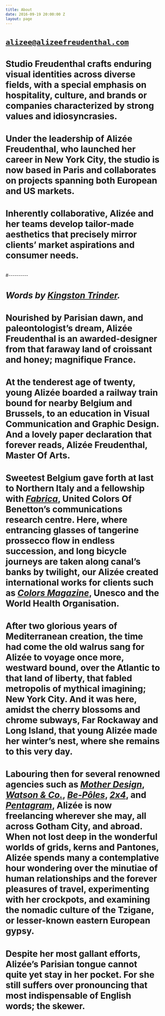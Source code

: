 ```yaml
---
title: About
date: 2016-09-19 20:00:00 Z
layout: page
---
```


# [`alizee@alizeefreudenthal.com`](mailto:alizee@alizeefreudenthal.com)

# Studio Freudenthal crafts enduring visual identities across diverse fields, with a special emphasis on hospitality, culture, and brands or companies characterized by strong values and idiosyncrasies. 

# Under the leadership of Alizée Freudenthal, who launched her career in New York City, the studio is now based in Paris and collaborates on projects spanning both European and US markets. 

# Inherently collaborative, Alizée and her teams develop tailor-made aesthetics that precisely mirror clients’ market aspirations and consumer needs.
#
#----------
# *Words by [Kingston Trinder](https://kingstontrinder.com/).*

# Nourished by Parisian dawn, and paleontologist’s dream, Alizée Freudenthal is an awarded-designer from that faraway land of croissant and honey; magnifique France.

# At the tenderest age of twenty, young Alizée boarded a railway train bound for nearby Belgium and Brussels, to an education in Visual Communication and Graphic Design. And a lovely paper declaration that forever reads, Alizée Freudenthal, Master Of Arts.

# Sweetest Belgium gave forth at last to Northern Italy and a fellowship with [*Fabrica*](http://www.fabrica.it/), United Colors Of Benetton’s communications research centre. Here, where entrancing glasses of tangerine prossecco flow in endless succession, and long bicycle journeys are taken along canal’s banks by twilight, our Alizée created international works for clients such as [*Colors Magazine*](http://www.colorsmagazine.com/), Unesco and the World Health Organisation.

# After two glorious years of Mediterranean creation, the time had come the old walrus sang for Alizée to voyage once more, westward bound, over the Atlantic to that land of liberty, that fabled metropolis of mythical imagining; New York City. And it was here, amidst the cherry blossoms and chrome subways, Far Rockaway and Long Island,  that young  Alizée made her winter’s nest, where she remains to this very day.

# Labouring then for several renowned agencies such as [*Mother Design*](http://www.motherdesign.com/), [*Watson & Co.*](http://www.watsonnyc.com/), [*Be-Pôles*](http://be-poles.com/en/), [*2x4*](http://2x4.org/), and [*Pentagram*](http://www.pentagram.com/#/home), Alizée is now freelancing wherever she may, all across Gotham City, and abroad. When not lost deep in the wonderful worlds of grids, kerns and Pantones, Alizée spends many a contemplative hour wondering over the minutiae of human relationships and the forever pleasures of travel, experimenting with her crockpots, and examining the nomadic culture of the Tzigane, or lesser-known eastern European gypsy.

# Despite her most gallant efforts, Alizée’s Parisian tongue cannot quite yet stay in her pocket. For she still suffers over pronouncing that most indispensable of English words; the skewer.


